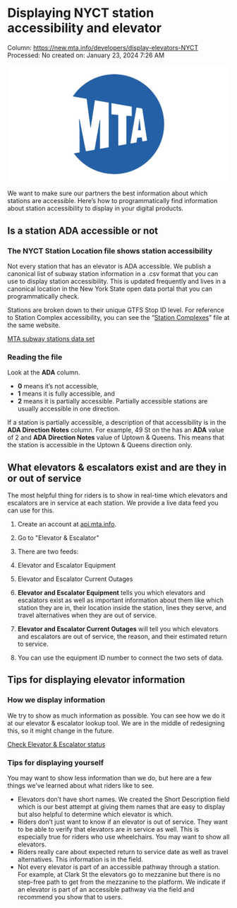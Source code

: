 # Displaying NYCT station accessibility and elevator

Column: https://new.mta.info/developers/display-elevators-NYCT
Processed: No
created on: January 23, 2024 7:26 AM

![social_image.jpg](Displaying%20NYCT%20station%20accessibility%20and%20elevator%206ecc683fdc2441d0ba6004409c2f9cf1/social_image.jpg)

We want to make sure our partners the best information about which stations are accessible. Here’s how to programmatically find information about station accessibility to display in your digital products.

## Is a station ADA accessible or not

### The NYCT Station Location file shows station accessibility

Not every station that has an elevator is ADA accessible. We publish a canonical list of subway station information in a .csv format that you can use to display station accessibility. This is updated frequently and lives in a canonical location in the New York State open data portal that you can programmatically check.

Stations are broken down to their unique GTFS Stop ID level. For reference to Station Complex accessibility, you can see the “[Station Complexes](https://data.ny.gov/Transportation/MTA-Subway-Station-Complexes/4ta5-wz5s)” file at the same website.

[MTA subway stations data set](https://data.ny.gov/Transportation/MTA-Subway-Stations/39hk-dx4f)

### Reading the file

Look at the **ADA** column.

- **0** means it’s not accessible,
- **1** means it is fully accessible, and
- **2** means it is partially accessible. Partially accessible stations are usually accessible in one direction.

If a station is partially accessible, a description of that accessibility is in the **ADA Direction Notes** column. For example, 49 St on the has an **ADA** value of 2 and **ADA Direction Notes** value of Uptown & Queens. This means that the station is accessible in the Uptown & Queens direction only.

## What elevators & escalators exist and are they in or out of service

The most helpful thing for riders is to show in real-time which elevators and escalators are in service at each station. We provide a live data feed you can use for this.

1. Create an account at [api.mta.info](https://api.mta.info/).

2. Go to "Elevator & Escalator"

3. There are two feeds:

1. Elevator and Escalator Equipment

2. Elevator and Escalator Current Outages

4. **Elevator and Escalator Equipment** tells you which elevators and escalators exist as well as important information about them like which station they are in, their location inside the station, lines they serve, and travel alternatives when they are out of service.

5. **Elevator and Escalator Current Outages** will tell you which elevators and escalators are out of service, the reason, and their estimated return to service.

6. You can use the equipment ID number **<equipmentno>** to connect the two sets of data.

## Tips for displaying elevator information

### How we display information

We try to show as much information as possible. You can see how we do it at our elevator & escalator lookup tool. We are in the middle of redesigning this, so it might change in the future.

[Check Elevator & Escalator status](https://new.mta.info/elevator-escalator-status)

### Tips for displaying yourself

You may want to show less information than we do, but here are a few things we've learned about what riders like to see.

- Elevators don’t have short names. We created the Short Description field **<shortdescription>** which is our best attempt at giving them names that are easy to display but also helpful to determine which elevator is which.
- Riders don’t just want to know if an elevator is out of service. They want to be able to verify that elevators are *in* service as well. This is especially true for riders who use wheelchairs. You may want to show all elevators.
- Riders really care about expected return to service date as well as travel alternatives. This information is in the **<alternativeeroute>** field.
- Not every elevator is part of an accessible pathway through a station. For example, at Clark St the elevators go to mezzanine but there is no step-free path to get from the mezzanine to the platform. We indicate if an elevator is part of an accessible pathway via the **<ADA>** field and recommend you show that to users.